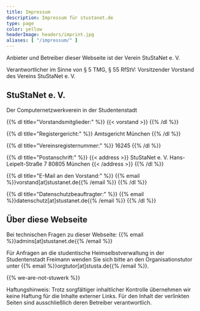 ```yaml
---
title: Impressum
description: Impressum für stustanet.de
type: page
color: yellow
headerImage: headers/imprint.jpg
aliases: [ "/impressum/" ]
---
```


Anbieter und Betreiber dieser Webseite ist der Verein StuStaNet e. V.

Verantwortlicher im Sinne von § 5 TMG, § 55 RfStV: Vorsitzender Vorstand des Vereins StuStaNet e. V.

## StuStaNet e. V.
Der Computernetzwerkverein in der Studentenstadt

{{% dl title="Vorstandsmitglieder:" %}}
{{< vorstand >}}
{{% /dl %}}

{{% dl title="Registergericht:" %}}
Amtsgericht München
{{% /dl %}}

{{% dl title="Vereinsregisternummer:" %}}
16245
{{% /dl %}}

{{% dl title="Postanschrift:" %}}
{{< address >}}
StuStaNet e. V.
Hans-Leipelt-Straße 7
80805 München
{{< /address >}}
{{% /dl %}}

{{% dl title="E-Mail an den Vorstand:" %}}
{{% email %}}vorstand[at]stustanet.de{{% /email %}}
{{% /dl %}}

{{% dl title="Datenschutzbeauftragter:" %}}
{{% email %}}datenschutz[at]stustanet.de{{% /email %}}
{{% /dl %}}

<!-- Telefonnummer ist NICHT Pflicht und daher hier (da eh nicht vorhanden) ausgelassen: https://www.e-recht24.de/news/abmahnung/1023.html -->

## Über diese Webseite

Bei technischen Fragen zu dieser Webseite: {{% email %}}admins[at]stustanet.de{{% /email %}}

Für Anfragen an die studentische Heimselbstverwaltung in der Studentenstadt Freimann wenden Sie sich bitte an den Organisationstutor unter {{% email %}}orgtutor[at]stusta.de{{% /email %}}.


{{% we-are-not-stuwerk %}}

Haftungshinweis: Trotz sorgfältiger inhaltlicher Kontrolle übernehmen wir keine Haftung für die Inhalte externer Links. Für den Inhalt der verlinkten Seiten sind ausschließlich deren Betreiber verantwortlich.

